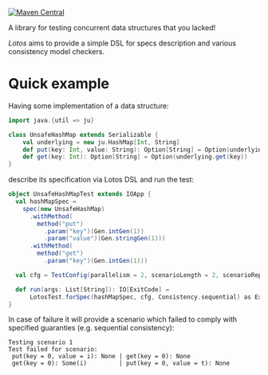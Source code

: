 [![Maven Central](https://img.shields.io/maven-central/v/dev.susliko/lotos-testing)](https://search.maven.org/search?q=dev.susliko.lotos-testing)

A library for testing concurrent data structures that you lacked!

*Lotos* aims to provide a simple DSL for specs description and various consistency model checkers.

# Quick example

Having some implementation of a data structure:
```scala
import java.{util => ju}

class UnsafeHashMap extends Serializable {
    val underlying = new ju.HashMap[Int, String]
    def put(key: Int, value: String): Option[String] = Option(underlying.put(key, value))
    def get(key: Int): Option[String] = Option(underlying.get(key))
}
```

describe its specification via Lotos DSL and run the test:
```scala
object UnsafeHashMapTest extends IOApp {
  val hashMapSpec =
    spec(new UnsafeHashMap)
      .withMethod(
        method("put")
          .param("key")(Gen.intGen(1))
          .param("value")(Gen.stringGen(1)))
      .withMethod(
        method("get")
          .param("key")(Gen.intGen(1)))

  val cfg = TestConfig(parallelism = 2, scenarioLength = 2, scenarioRepetition = 3, scenarioCount = 5)

  def run(args: List[String]): IO[ExitCode] =
      LotosTest.forSpec(hashMapSpec, cfg, Consistency.sequential) as ExitCode.Success
}
```

In case of failure it will provide a scenario which failed to comply with specified guaranties (e.g. sequential consistency):

```
Testing scenario 1
Test failed for scenario:
 put(key = 0, value = i): None | get(key = 0): None            
 get(key = 0): Some(i)         | put(key = 0, value = t): None 
```
